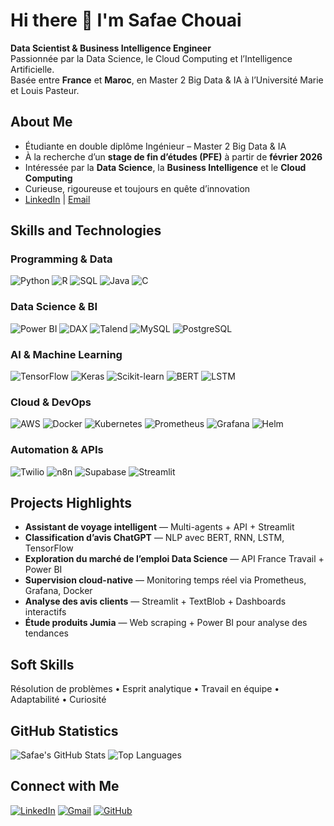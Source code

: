 # Hi there 👋 I'm Safae Chouai  

**Data Scientist & Business Intelligence Engineer**  
Passionnée par la Data Science, le Cloud Computing et l’Intelligence Artificielle.  
Basée entre **France** et **Maroc**, en Master 2 Big Data & IA à l’Université Marie et Louis Pasteur.  

## About Me

- Étudiante en double diplôme Ingénieur – Master 2 Big Data & IA  
- À la recherche d’un **stage de fin d’études (PFE)** à partir de **février 2026**  
- Intéressée par la **Data Science**, la **Business Intelligence** et le **Cloud Computing**  
- Curieuse, rigoureuse et toujours en quête d’innovation  
- [LinkedIn](https://linkedin.com/in/safae-chouai) | [Email](mailto:chouaisafae3@gmail.com)
## Skills and Technologies

### Programming & Data
![Python](https://img.shields.io/badge/Python-3776AB?style=flat-square&logo=python&logoColor=white)
![R](https://img.shields.io/badge/R-276DC3?style=flat-square&logo=r&logoColor=white)
![SQL](https://img.shields.io/badge/SQL-336791?style=flat-square&logo=sql&logoColor=white)
![Java](https://img.shields.io/badge/Java-007396?style=flat-square&logo=java&logoColor=white)
![C](https://img.shields.io/badge/C-00599C?style=flat-square&logo=c&logoColor=white)

### Data Science & BI
![Power BI](https://img.shields.io/badge/PowerBI-F2C811?style=flat-square&logo=powerbi&logoColor=black)
![DAX](https://img.shields.io/badge/DAX-4479A1?style=flat-square&logo=microsoft&logoColor=white)
![Talend](https://img.shields.io/badge/Talend-FF6F00?style=flat-square&logo=talend&logoColor=white)
![MySQL](https://img.shields.io/badge/MySQL-4479A1?style=flat-square&logo=mysql&logoColor=white)
![PostgreSQL](https://img.shields.io/badge/PostgreSQL-336791?style=flat-square&logo=postgresql&logoColor=white)

### AI & Machine Learning
![TensorFlow](https://img.shields.io/badge/TensorFlow-FF6F00?style=flat-square&logo=tensorflow&logoColor=white)
![Keras](https://img.shields.io/badge/Keras-D00000?style=flat-square&logo=keras&logoColor=white)
![Scikit-learn](https://img.shields.io/badge/ScikitLearn-F7931E?style=flat-square&logo=scikitlearn&logoColor=white)
![BERT](https://img.shields.io/badge/BERT-121D33?style=flat-square&logo=google&logoColor=white)
![LSTM](https://img.shields.io/badge/LSTM-007ACC?style=flat-square&logo=python&logoColor=white)

### Cloud & DevOps
![AWS](https://img.shields.io/badge/AWS-FF9900?style=flat-square&logo=amazonaws&logoColor=white)
![Docker](https://img.shields.io/badge/Docker-2496ED?style=flat-square&logo=docker&logoColor=white)
![Kubernetes](https://img.shields.io/badge/Kubernetes-326CE5?style=flat-square&logo=kubernetes&logoColor=white)
![Prometheus](https://img.shields.io/badge/Prometheus-E6522C?style=flat-square&logo=prometheus&logoColor=white)
![Grafana](https://img.shields.io/badge/Grafana-F46800?style=flat-square&logo=grafana&logoColor=white)
![Helm](https://img.shields.io/badge/Helm-0F1689?style=flat-square&logo=helm&logoColor=white)

### Automation & APIs
![Twilio](https://img.shields.io/badge/Twilio-F22F46?style=flat-square&logo=twilio&logoColor=white)
![n8n](https://img.shields.io/badge/n8n-EA4B8B?style=flat-square&logo=n8n&logoColor=white)
![Supabase](https://img.shields.io/badge/Supabase-3ECF8E?style=flat-square&logo=supabase&logoColor=white)
![Streamlit](https://img.shields.io/badge/Streamlit-FF4B4B?style=flat-square&logo=streamlit&logoColor=white)

## Projects Highlights

- **Assistant de voyage intelligent** — Multi-agents + API + Streamlit  
- **Classification d’avis ChatGPT** — NLP avec BERT, RNN, LSTM, TensorFlow  
- **Exploration du marché de l’emploi Data Science** — API France Travail + Power BI  
- **Supervision cloud-native** — Monitoring temps réel via Prometheus, Grafana, Docker  
- **Analyse des avis clients** — Streamlit + TextBlob + Dashboards interactifs  
- **Étude produits Jumia** — Web scraping + Power BI pour analyse des tendances  


## Soft Skills
Résolution de problèmes • Esprit analytique • Travail en équipe • Adaptabilité • Curiosité

## GitHub Statistics

![Safae's GitHub Stats](https://github-readme-stats.vercel.app/api?username=safaechouai&show_icons=true&theme=radical)
![Top Languages](https://github-readme-stats.vercel.app/api/top-langs/?username=safaechouai&layout=compact&theme=radical)

## Connect with Me

[![LinkedIn](https://img.shields.io/badge/LinkedIn-0A66C2?style=flat-square&logo=linkedin&logoColor=white)](https://linkedin.com/in/safae-chouai)
[![Gmail](https://img.shields.io/badge/Email-D14836?style=flat-square&logo=gmail&logoColor=white)](mailto:chouaisafae3@gmail.com)
[![GitHub](https://img.shields.io/badge/GitHub-171515?style=flat-square&logo=github&logoColor=white)](https://github.com/safaechouai)

